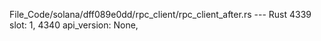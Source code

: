 File_Code/solana/dff089e0dd/rpc_client/rpc_client_after.rs --- Rust
                                                                                                                                                          4339                             slot: 1,
                                                                                                                                                          4340                             api_version: None,

